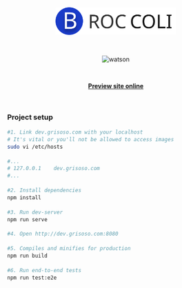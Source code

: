 <br>

<p align="center">
  <img width="280px" src="./src/assets/logo.svg" alt="logo" />
</p>

<br>

<p align="center">
  <img alt="watson" src="https://img.shields.io/badge/watson-1.0.0-green.svg?style=for-the-badge"/>
</p>

<br>

<p align="center">
  <b>
    <a href="https://broccoli.grisoso.com">Preview site online</a>
  </b>
</p>

<br>

### Project setup

```bash
#1. Link dev.grisoso.com with your localhost
# It's vital or you'll not be allowed to access images
sudo vi /etc/hosts

#...
# 127.0.0.1    dev.grisoso.com
#...

#2. Install dependencies
npm install

#3. Run dev-server
npm run serve

#4. Open http://dev.grisoso.com:8080

#5. Compiles and minifies for production
npm run build

#6. Run end-to-end tests
npm run test:e2e
```
